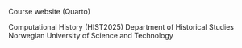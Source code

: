 Course website (Quarto)

Computational History (HIST2025)
Department of Historical Studies
Norwegian University of Science and Technology